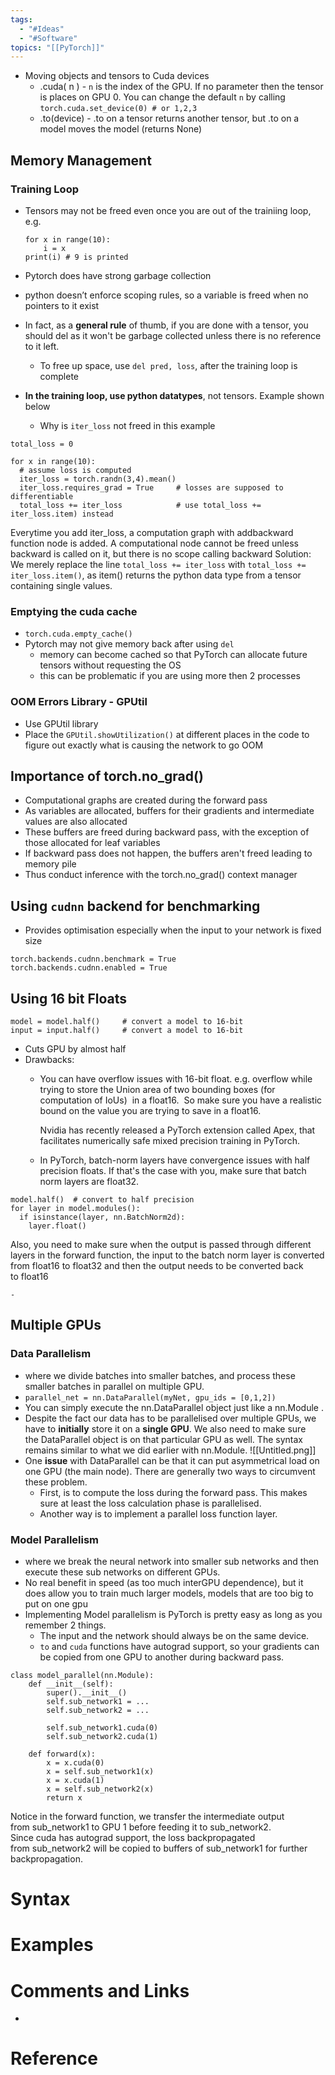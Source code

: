 ```yaml
---
tags:
  - "#Ideas"
  - "#Software"
topics: "[[PyTorch]]"
---
```

-  Moving objects and tensors to Cuda devices
	- .cuda( n ) - `n` is the index of the GPU. If no parameter then the tensor is places on GPU 0. You can change the default `n` by calling 
	  `torch.cuda.set_device(0) # or 1,2,3`
	- .to(device)  - .to on a tensor returns another tensor, but .to on a model moves the model (returns None)
## Memory Management
### Training Loop
- Tensors may not be freed even once you are out of the trainiing loop, e.g.
	```
	for x in range(10): 
		i = x 
	print(i) # 9 is printed
	```

- Pytorch does have strong garbage collection
- python doesn’t enforce scoping rules, so a variable is freed when no pointers to it exist
- In fact, as a **general rule** of thumb, if you are done with a tensor, you should del as it won't be garbage collected unless there is no reference to it left.
	- To free up space, use `del pred, loss`, after the training loop is complete 
- **In the training loop, use python datatypes**, not tensors. Example shown below
	- Why is `iter_loss` not freed in this example
```
total_loss = 0

for x in range(10):
  # assume loss is computed
  iter_loss = torch.randn(3,4).mean()
  iter_loss.requires_grad = True     # losses are supposed to differentiable
  total_loss += iter_loss            # use total_loss += iter_loss.item) instead
```
Everytime you add iter_loss, a computation graph with addbackward function node is added. A computational node cannot be freed unless backward is called on it, but there is no scope calling backward
Solution: We merely replace the line `total_loss += iter_loss` with `total_loss += iter_loss.item()`, as item() returns the python data type from a tensor containing single values.
### Emptying the cuda cache
- `torch.cuda.empty_cache()`
- Pytorch may not give memory back after using `del`
	- memory can become cached so that PyTorch can allocate future tensors without requesting the OS
	- this can be problematic if you are using more then 2 processes
### OOM Errors Library - GPUtil
- Use GPUtil library
- Place the `GPUtil.showUtilization()`  at different places in the code to figure out exactly what is causing the network to go OOM

## Importance of torch.no_grad()
- Computational graphs are created during the forward pass
- As variables are allocated, buffers for their gradients and intermediate values are also allocated
- These buffers are freed during backward pass, with the exception of those allocated for leaf variables
- If backward pass does not happen, the buffers aren't freed leading to memory pile
- Thus conduct inference with the torch.no_grad() context manager

## Using `cudnn` backend for benchmarking
- Provides optimisation especially when the input to your network is fixed size
```
torch.backends.cudnn.benchmark = True
torch.backends.cudnn.enabled = True
```

## Using 16 bit Floats
```
model = model.half()     # convert a model to 16-bit
input = input.half()     # convert a model to 16-bit
```
- Cuts GPU by almost half
- Drawbacks:
	- You can have overflow issues with 16-bit float. e.g. overflow while trying to store the Union area of two bounding boxes (for computation of IoUs)  in a float16.  So make sure you have a realistic bound on the value you are trying to save in a float16. 
	  
	  Nvidia has recently released a PyTorch extension called Apex, that facilitates numerically safe mixed precision training in PyTorch.
	- In PyTorch, batch-norm layers have convergence issues with half precision floats. If that's the case with you, make sure that batch norm layers are float32.
```
model.half()  # convert to half precision
for layer in model.modules():
  if isinstance(layer, nn.BatchNorm2d):
    layer.float()
```

Also, you need to make sure when the output is passed through different layers in the forward function, the input to the batch norm layer is converted from float16 to float32 and then the output needs to be converted back to float16


	- 
## Multiple GPUs
### Data Parallelism
- where we divide batches into smaller batches, and process these smaller batches in parallel on multiple GPU.
- `parallel_net = nn.DataParallel(myNet, gpu_ids = [0,1,2])`
- You can simply execute the nn.DataParallel object just like a nn.Module .
- Despite the fact our data has to be parallelised over multiple GPUs, we have to **initially** store it on a **single GPU**. We also need to make sure the DataParallel object is on that particular GPU as well. The syntax remains similar to what we did earlier with nn.Module.
![[Untitled.png]]
- One **issue** with DataParallel can be that it can put asymmetrical load on one GPU (the main node). There are generally two ways to circumvent these problem.
	- First, is to compute the loss during the forward pass. This makes sure at least the loss calculation phase is parallelised.
	- Another way is to implement a parallel loss function layer.

### Model Parallelism
- where we break the neural network into smaller sub networks and then execute these sub networks on different GPUs.
- No real benefit in speed (as too much interGPU dependence), but it does allow you to train much larger models, models that are too big to put on one gpu
- Implementing Model parallelism is PyTorch is pretty easy as long as you remember 2 things.
	- The input and the network should always be on the same device.
	- `to` and `cuda` functions have autograd support, so your gradients can be copied from one GPU to another during backward pass.

```
class model_parallel(nn.Module):
	def __init__(self):
		super().__init__()
		self.sub_network1 = ...
		self.sub_network2 = ...

		self.sub_network1.cuda(0)
		self.sub_network2.cuda(1)

	def forward(x):
		x = x.cuda(0)
		x = self.sub_network1(x)
		x = x.cuda(1)
		x = self.sub_network2(x)
		return x
```
Notice in the forward function, we transfer the intermediate output from sub_network1 to GPU 1 before feeding it to sub_network2. Since cuda has autograd support, the loss backpropagated from sub_network2 will be copied to buffers of sub_network1 for further backpropagation.

# Syntax

# Examples

# Comments and Links
- 
# Reference
